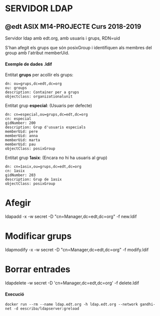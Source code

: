 # SERVIDOR LDAP 

## @edt ASIX M14-PROJECTE Curs 2018-2019

Servidor ldap amb edt.org, amb usuaris i grups, RDN=uid

S'han afegit els grups que són posixGroup i identifiquen als membres del group amb l'atribut memberUid.

#### Exemple de dades .ldif

Entitat **grups** per acollir els grups:
```
dn: ou=grups,dc=edt,dc=org
ou: groups
description: Container per a grups
objectclass: organizationalunit
```

Entitat grup **especial**: (Usuaris per defecte)

```
dn: cn=especial,ou=grups,dc=edt,dc=org
cn: especial
gidNumber: 200
description: Grup d'usuaris especials
memberUid: pere
memberUid: anna
memberUid: marta
memberUid: pau
objectClass: posixGroup
```

Entitat grup **1asix**: (Encara no hi ha usuaris al grup)

```
dn: cn=1asix,ou=grups,dc=edt,dc=org
cn: 1asix
gidNumber: 203
description: Grup de 1asix
objectClass: posixGroup

```

# Afegir 
ldapadd -x -w secret -D "cn=Manager,dc=edt,dc=org" -f new.ldif

# Modificar grups
ldapmodify -x -w secret -D "cn=Manager,dc=edt,dc=org" -f modify.ldif

# Borrar entrades

ldapdelete -w secret -D 'cn=Manager,dc=edt,dc=org' -f delete.ldif


#### Execució

```
docker run --rm --name ldap.edt.org -h ldap.edt.org --network gandhi-net -d eescriba/ldapserver:greload 

```
